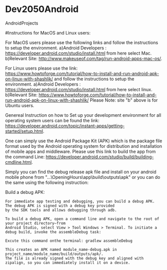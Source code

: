 # Dev2050Android
AndroidProjects

#Instructions for MacOS and Linux users:

For MacOS users please use the following links and follow the instructions to setup the environment.
	a)Android Developers : https://developer.android.com/studio/install.html from here select Mac.
	b)Relevant Site: http://www.makeuseof.com/tag/run-android-apps-mac-os/.

For Linux users please use the link: https://www.howtoforge.com/tutorial/how-to-install-and-run-android-apk-on-linux-with-shashlik/
  and follow the instructions to setup the environment.
	a)Android Developers : https://developer.android.com/studio/install.html from here select linux.
	b)Relevant Site: https://www.howtoforge.com/tutorial/how-to-install-and-run-android-apk-on-linux-with-shashlik/
	Please Note: site "b" above is for Ubuntu users.

Genereal Instruction on how to Set up your development environment for all operating system users can be found the
  link: https://developer.android.com/topic/instant-apps/getting-started/setup.html.

One can simply use the Android Package Kit (APK) which is the package file format used by the Android operating system 
  for distribution and installation of mobile apps and middleware. Please use this link to build the app from the command Line:
  https://developer.android.com/studio/build/building-cmdline.html.

Simply you can find the debug release apk file and install on your android mobile phone from "...\OpeningHours\app\build\outputs\apk"
  or you can do the same using the following instruction:

Build a debug APK:

	For immediate app testing and debugging, you can build a debug APK. The debug APK is signed with a debug key provided 
	by the SDK tools and allows debugging through adb.

	To build a debug APK, open a command line and navigate to the root of your project directory—from 
	Android Studio, select View > Tool Windows > Terminal. To initiate a debug build, invoke the assembleDebug task:

	Excute this command onthe terminal: gradlew assembleDebug

	This creates an APK named module_name-debug.apk in project_name/module_name/build/outputs/apk/. 
	The file is already signed with the debug key and aligned with zipalign, so you can immediately install it on a device. 

	
